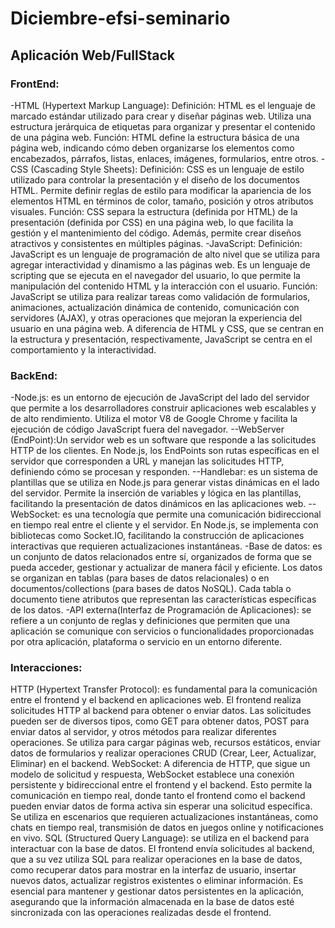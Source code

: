 # Diciembre-efsi-seminario
## Aplicación Web/FullStack
### FrontEnd:
-HTML (Hypertext Markup Language):
Definición: HTML es el lenguaje de marcado estándar utilizado para crear y diseñar páginas web. Utiliza una estructura jerárquica de etiquetas para organizar y presentar el contenido de una página web.
Función: HTML define la estructura básica de una página web, indicando cómo deben organizarse los elementos como encabezados, párrafos, listas, enlaces, imágenes, formularios, entre otros.
-CSS (Cascading Style Sheets):
Definición: CSS es un lenguaje de estilo utilizado para controlar la presentación y el diseño de los documentos HTML. Permite definir reglas de estilo para modificar la apariencia de los elementos HTML en términos de color, tamaño, posición y otros atributos visuales.
Función: CSS separa la estructura (definida por HTML) de la presentación (definida por CSS) en una página web, lo que facilita la gestión y el mantenimiento del código. Además, permite crear diseños atractivos y consistentes en múltiples páginas.
-JavaScript:
Definición: JavaScript es un lenguaje de programación de alto nivel que se utiliza para agregar interactividad y dinamismo a las páginas web. Es un lenguaje de scripting que se ejecuta en el navegador del usuario, lo que permite la manipulación del contenido HTML y la interacción con el usuario.
Función: JavaScript se utiliza para realizar tareas como validación de formularios, animaciones, actualización dinámica de contenido, comunicación con servidores (AJAX), y otras operaciones que mejoran la experiencia del usuario en una página web. A diferencia de HTML y CSS, que se centran en la estructura y presentación, respectivamente, JavaScript se centra en el comportamiento y la interactividad.
### BackEnd: 
-Node.js: es un entorno de ejecución de JavaScript del lado del servidor que permite a los desarrolladores construir aplicaciones web escalables y de alto rendimiento. Utiliza el motor V8 de Google Chrome y facilita la ejecución de código JavaScript fuera del navegador.
  --WebServer (EndPoint):Un servidor web es un software que responde a las solicitudes HTTP de los clientes. En Node.js, los EndPoints son rutas específicas en el servidor que corresponden a URL y manejan las solicitudes HTTP, definiendo cómo se procesan y responden.
  --Handlebar: es un sistema de plantillas que se utiliza en Node.js para generar vistas dinámicas en el lado del servidor. Permite la inserción de variables y lógica en las plantillas, facilitando la presentación de datos dinámicos en las aplicaciones web.
  --WebSocket: es una tecnología que permite una comunicación bidireccional en tiempo real entre el cliente y el servidor. En Node.js, se implementa con bibliotecas como Socket.IO, facilitando la construcción de aplicaciones interactivas que requieren actualizaciones instantáneas.
-Base de datos: es un conjunto de datos relacionados entre sí, organizados de forma que se pueda acceder, gestionar y actualizar de manera fácil y eficiente. Los datos se organizan en tablas (para bases de datos relacionales) o en documentos/collections (para bases de datos NoSQL). Cada tabla o documento tiene atributos que representan las características específicas de los datos.
-API externa(Interfaz de Programación de Aplicaciones): se refiere a un conjunto de reglas y definiciones que permiten que una aplicación se comunique con servicios o funcionalidades proporcionadas por otra aplicación, plataforma o servicio en un entorno diferente.
### Interacciones:
HTTP (Hypertext Transfer Protocol): es fundamental para la comunicación entre el frontend y el backend en aplicaciones web. El frontend realiza solicitudes HTTP al backend para obtener o enviar datos. Las solicitudes pueden ser de diversos tipos, como GET para obtener datos, POST para enviar datos al servidor, y otros métodos para realizar diferentes operaciones. Se utiliza para cargar páginas web, recursos estáticos, enviar datos de formularios y realizar operaciones CRUD (Crear, Leer, Actualizar, Eliminar) en el backend.
WebSocket: A diferencia de HTTP, que sigue un modelo de solicitud y respuesta, WebSocket establece una conexión persistente y bidireccional entre el frontend y el backend. Esto permite la comunicación en tiempo real, donde tanto el frontend como el backend pueden enviar datos de forma activa sin esperar una solicitud específica. Se utiliza en escenarios que requieren actualizaciones instantáneas, como chats en tiempo real, transmisión de datos en juegos online y notificaciones en vivo.
SQL (Structured Query Language): se utiliza en el backend para interactuar con la base de datos. El frontend envía solicitudes al backend, que a su vez utiliza SQL para realizar operaciones en la base de datos, como recuperar datos para mostrar en la interfaz de usuario, insertar nuevos datos, actualizar registros existentes o eliminar información. Es esencial para mantener y gestionar datos persistentes en la aplicación, asegurando que la información almacenada en la base de datos esté sincronizada con las operaciones realizadas desde el frontend.
